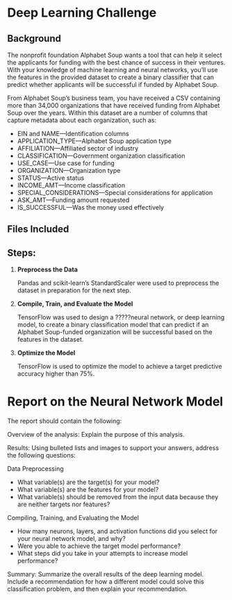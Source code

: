 # Deep Learning Challenge

## Background
The nonprofit foundation Alphabet Soup wants a tool that can help it select the applicants for funding with the best chance of success in their ventures. With your knowledge of machine learning and neural networks, you’ll use the features in the provided dataset to create a binary classifier that can predict whether applicants will be successful if funded by Alphabet Soup.

From Alphabet Soup’s business team, you have received a CSV containing more than 34,000 organizations that have received funding from Alphabet Soup over the years. Within this dataset are a number of columns that capture metadata about each organization, such as:

- EIN and NAME—Identification columns
- APPLICATION_TYPE—Alphabet Soup application type
- AFFILIATION—Affiliated sector of industry
- CLASSIFICATION—Government organization classification
- USE_CASE—Use case for funding
- ORGANIZATION—Organization type
- STATUS—Active status
- INCOME_AMT—Income classification
- SPECIAL_CONSIDERATIONS—Special considerations for application
- ASK_AMT—Funding amount requested
- IS_SUCCESSFUL—Was the money used effectively

## Files Included

## Steps:
1. **Preprocess the Data**

      Pandas and scikit-learn’s StandardScaler were used to preprocess the dataset in preparation for the next step.
   
2. **Compile, Train, and Evaluate the Model**

      TensorFlow was used to design a ?????neural network, or deep learning model, to create a binary classification model that can predict if an Alphabet Soup-funded organization will be successful based on the features in the dataset.
   
4. **Optimize the Model**

      TensorFlow is used to optimize the model to achieve a target predictive accuracy higher than 75%.

# Report on the Neural Network Model

The report should contain the following:

Overview of the analysis: Explain the purpose of this analysis.

Results: Using bulleted lists and images to support your answers, address the following questions:

Data Preprocessing

- What variable(s) are the target(s) for your model?
- What variable(s) are the features for your model?
- What variable(s) should be removed from the input data because they are neither targets nor features?

Compiling, Training, and Evaluating the Model

- How many neurons, layers, and activation functions did you select for your neural network model, and why?
- Were you able to achieve the target model performance?
- What steps did you take in your attempts to increase model performance?

Summary: Summarize the overall results of the deep learning model. Include a recommendation for how a different model could solve this classification problem, and then explain your recommendation.
